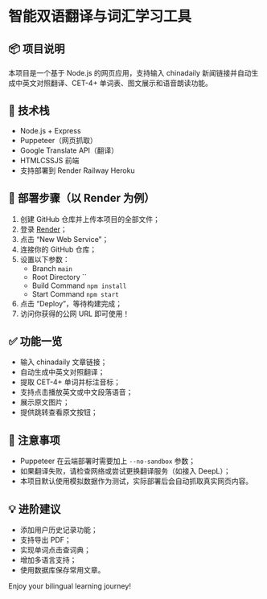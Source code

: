 # 智能双语翻译与词汇学习工具

## 📦 项目说明

本项目是一个基于 Node.js 的网页应用，支持输入 chinadaily 新闻链接并自动生成中英文对照翻译、CET-4+ 单词表、图文展示和语音朗读功能。

## 🧰 技术栈

- Node.js + Express
- Puppeteer（网页抓取）
- Google Translate API（翻译）
- HTMLCSSJS 前端
- 支持部署到 Render  Railway  Heroku

## 🚀 部署步骤（以 Render 为例）

1. 创建 GitHub 仓库并上传本项目的全部文件；
2. 登录 [Render](httpsdashboard.render.com)； 
3. 点击 “New Web Service”；
4. 连接你的 GitHub 仓库；
5. 设置以下参数：
   - Branch `main`
   - Root Directory ``
   - Build Command `npm install`
   - Start Command `npm start`
6. 点击 “Deploy”，等待构建完成；
7. 访问你获得的公网 URL 即可使用！

## ✅ 功能一览

- 输入 chinadaily 文章链接；
- 自动生成中英文对照翻译；
- 提取 CET-4+ 单词并标注音标；
- 支持点击播放英文或中文段落语音；
- 展示原文图片；
- 提供跳转查看原文按钮；

## 📝 注意事项

- Puppeteer 在云端部署时需要加上 `--no-sandbox` 参数；
- 如果翻译失败，请检查网络或尝试更换翻译服务（如接入 DeepL）；
- 本项目默认使用模拟数据作为测试，实际部署后会自动抓取真实网页内容。

## 💡 进阶建议

- 添加用户历史记录功能；
- 支持导出 PDF；
- 实现单词点击查词典；
- 增加多语言支持；
- 使用数据库保存常用文章。

Enjoy your bilingual learning journey!